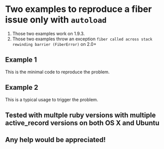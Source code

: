 # Two examples to reproduce a fiber issue only with `autoload`

1. Those two examples work on 1.9.3.
2. Those two examples throw an exception `fiber called across stack rewinding barrier (FiberError)` on 2.0+

## Example 1

This is the minimal code to reproduce the problem.

## Example 2

This is a typical usage to trigger the problem.

## Tested with multple ruby versions with multiple active_record versions on both OS X and Ubuntu

## Any help would be appreciated!
